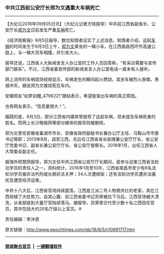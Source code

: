 ### 中共江西前公安厅长郑为文遇重大车祸死亡
------------------------

<p>【大纪元2018年09月05日讯】（大纪元记者方晓报导）中共前江西省副省长、公安厅长<a href="http://www.epochtimes.com/gb/tag/%E9%83%91%E4%B8%BA%E6%96%87.html">郑为文</a>日前发生严重<a href="http://www.epochtimes.com/gb/tag/%E8%BD%A6%E7%A5%B8.html">车祸</a>死亡。</p>
<p>《经济观察报》9月5日报导，数位知情者证实了上述消息。知情者介绍，这起<a href="http://www.epochtimes.com/gb/tag/%E8%BD%A6%E7%A5%B8.html">车祸</a>的时间发生于9月3日上午，<a href="http://www.epochtimes.com/gb/tag/%E9%83%91%E4%B8%BA%E6%96%87.html">郑为文</a>乘坐的一辆小车，在江西南昌西环外高速公路上，与一辆大货车相撞，并引发大火。</p>
<p>报导还说，江西省人大新闻发言人办公室的工作人员回答称，“有采访需要与宣传部门联系”。不过，江西省委宣传部的新闻发言人办公室电话一直未有人接听。</p>
<p>网上流传的车祸现场视频显示，车祸发生的瞬间起火燃烧，其坐车被烈火吞噬，黑烟冲天，据说郑为文被烧死在车内。</p>
<p>安徽网友“如梦初醒_4796221”跟帖表示，希望能查出车祸的真正原因。</p>
<p>也有网友表示，“信息量很大！”。</p>
<p>蹊跷的是，9月3日，部分江西省内媒体曾报导了这起车祸，但未提及车祸死者的姓名。而网上长沙晚报网等部分媒体的报导则被删除。</p>
<p>郑为文曾任安徽省巢湖市市长、安徽省政府副秘书长兼办公厅主任、马鞍山市市委书记等职；2013年8月，调至江西，先后任江西省省长助理兼公安厅厅长，省公安厅党委书记、副省长兼公安厅厅长、省公安厅督察长。2018年1月，出任江西省人大常委会副主任。</p>
<p>据海外明慧网报导，郑为文任中共江西省公安厅厅长期间，是参与迫害江西省法轮功学员的责任人之一。资料统计，2016年1月至10月，江西省南昌市至少有6名法轮功学员被非法判刑或长期非法关押；34人次遭绑架；还有法轮功学员遭非法骚扰及遭受经济迫害。</p>
<p>中共十八大后，江西省官场持续震荡。江西是江派二号人物曾庆红的老家，其在江西培植了大批势力。自其心腹、前江西省委书记苏荣被拉下马后，江西官场被大清洗，从省部级到大量厅官陆续落马。据报导，苏荣曾交代至少数十名江西现任官员，其中包括大约20名厅级以上官员。#</p>
<p>责任编辑：李沐恩</p>

原文链接：http://www.epochtimes.com/gb/18/9/5/n10691717.htm


------------------------
#### [禁闻聚合首页](https://github.com/gfw-breaker/banned-news/blob/master/README.md) &nbsp;|&nbsp;  [一键翻墙软件](https://github.com/gfw-breaker/nogfw/blob/master/README.md)